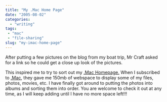 ```yaml
---
title: "My .Mac Home Page"
date: "2005-08-02"
categories: 
  - "writing"
tags:
 - "mac"
 - "file-sharing"
slug: "my-imac-home-page"
---
```


After putting a few pictures on the blog from my boat trip, Mr Craft asked for a link so he could get a close up look of the pictures.

This inspired me to try to sort out my [.Mac Homepage.](https://homepage.mac.com/seanchamberlin/Menu4.html) When I subscribed to [.Mac](https://www.mac.com/WebObjects/Welcome.woa), they gave me 150mb of webspace to display some of my files, photos, movies, etc. I have finally got around to putting the photos into albums and sorting them into order.
You are welcome to check it out at any time, as I will keep adding until I have no more space left!!!
